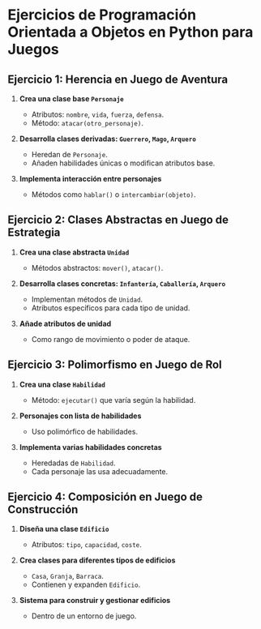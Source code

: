 # Ejercicios de Programación Orientada a Objetos en Python para Juegos

## Ejercicio 1: Herencia en Juego de Aventura

1. **Crea una clase base `Personaje`**
   - Atributos: `nombre`, `vida`, `fuerza`, `defensa`.
   - Método: `atacar(otro_personaje)`.

2. **Desarrolla clases derivadas: `Guerrero`, `Mago`, `Arquero`**
   - Heredan de `Personaje`.
   - Añaden habilidades únicas o modifican atributos base.

3. **Implementa interacción entre personajes**
   - Métodos como `hablar()` o `intercambiar(objeto)`.

## Ejercicio 2: Clases Abstractas en Juego de Estrategia

1. **Crea una clase abstracta `Unidad`**
   - Métodos abstractos: `mover()`, `atacar()`.

2. **Desarrolla clases concretas: `Infantería`, `Caballería`, `Arquero`**
   - Implementan métodos de `Unidad`.
   - Atributos específicos para cada tipo de unidad.

3. **Añade atributos de unidad**
   - Como rango de movimiento o poder de ataque.

## Ejercicio 3: Polimorfismo en Juego de Rol

1. **Crea una clase `Habilidad`**
   - Método: `ejecutar()` que varía según la habilidad.

2. **Personajes con lista de habilidades**
   - Uso polimórfico de habilidades.

3. **Implementa varias habilidades concretas**
   - Heredadas de `Habilidad`.
   - Cada personaje las usa adecuadamente.

## Ejercicio 4: Composición en Juego de Construcción

1. **Diseña una clase `Edificio`**
   - Atributos: `tipo`, `capacidad`, `coste`.

2. **Crea clases para diferentes tipos de edificios**
   - `Casa`, `Granja`, `Barraca`.
   - Contienen y expanden `Edificio`.

3. **Sistema para construir y gestionar edificios**
   - Dentro de un entorno de juego.
